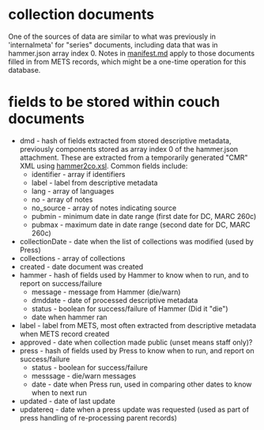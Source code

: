 # collection documents

One of the sources of data are similar to what was previously in 'internalmeta' for "series" documents, including data that was in hammer.json array index 0.
Notes in [manifest.md](manifest.md) apply to those documents filled in from METS records, which might be a one-time operation for this database.


# fields to be stored within couch documents

* dmd - hash of fields extracted from stored descriptive metadata, previously components stored as array index 0 of the hammer.json attachment. These are extracted from a temporarily generated "CMR" XML using [hammer2co.xsl](https://github.com/crkn-rcdr/CIHM-METS-parse/blob/master/lib/CIHM/METS/resource/xsl/hammer2co.xsl).  Common fields include:
  * identifier - array if identifiers
  * label - label from descriptive metadata
  * lang - array of languages
  * no - array of notes
  * no_source - array of notes indicating source
  * pubmin - minimum date in date range (first date for DC, MARC 260c)
  * pubmax - maximum date in date range (second date for DC, MARC 260c)
* collectionDate - date when the list of collections was modified (used by Press)
* collections - array of collections
* created - date document was created
* hammer - hash of fields used by Hammer to know when to run, and to report on success/failure
  * message - message from Hammer (die/warn)
  * dmddate - date of processed descriptive metadata
  * status - boolean for success/failure of Hammer (Did it "die")
  * date when hammer ran
* label - label from METS, most often extracted from descriptive metadata when METS record created
* approved - date when collection made public (unset means staff only)?
* press - hash of fields used by Press to know when to run, and report on success/failure
  * status - boolean for success/failure
  * messsage - die/warn messages
  * date - date when Press run, used in comparing other dates to know when to next run
* updated - date of last update
* updatereq - date when a press update was requested (used as part of press handling of re-processing parent records)

